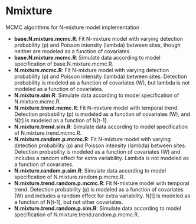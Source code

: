 # Nmixture
MCMC algorithms for N-mixture model implementation

- **base.N.mixture.mcmc.R**:  Fit N-mixture model with varying detection probability (p) and Poisson intensity (lambda) between sites, though neither are modeled as a function of covariates.
- **base.N.mixture.mcmc.R**: Simulate data according to model specification of base.N.mixture.mcmc.R.
- **N.mixture.mcmc.R**: Fit N-mixture model with varying detection probability (p) and Poisson intensity (lambda) between sites. Detection probability is modeled as a function of covariates (W), but lambda is not modeled as a function of covariates. 
- **N.mixture.sim.R**: Simulate data according to model specification of N.mixture.mcmc.R.
- **N.mixture.trend.mcmc.R**: Fit N-mixture model with temporal trend. Detection probability (p) is modeled as a function of covariates (W), and N[t] is modeled as a function of N[t-1].
- **N.mixture.trend.sim.R**: Simulate data according to model specification of N.mixture.trend.mcmc.R.
- **N.mixture.random.p.mcmc.R**: Fit N-mixture model with varying detection probability (p) and Poisson intensity (lambda) between sites. Detection probability is modeled as a function of covariates (W) and includes a random effect for extra variability. Lambda is not modeled as a function of covariates. 
- **N.mixture.random.p.sim.R**: Simulate data according to model specification of N.mixture.random.p.mcmc.R.
- **N.mixture.trend.random.p.mcmc.R**: Fit N-mixture model with temporal trend. Detection probability (p) is modeled as a function of covariates (W) and includes a random effect for extra variability. N[t] is modeled as a function of N[t-1], but not other covariates.
- **N.mixture.trend.random.p.sim.R**: Simulate data according to model specification of N.mixture.trend.random.p.mcmc.R.

